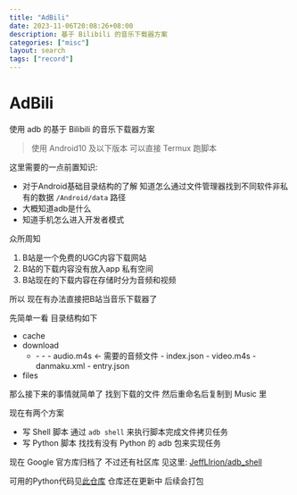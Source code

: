 ```yaml
---
title: "AdBili"
date: 2023-11-06T20:08:26+08:00
description: 基于 Bilibili 的音乐下载器方案
categories: ["misc"]
layout: search
tags: ["record"]
---
```


# AdBili

使用 adb 的基于 Bilibili 的音乐下载器方案

> 使用 Android10 及以下版本 可以直接 Termux 跑脚本

这里需要的一点前置知识:
- 对于Android基础目录结构的了解 知道怎么通过文件管理器找到不同软件非私有的数据 `/Android/data` 路径
- 大概知道adb是什么
- 知道手机怎么进入开发者模式

众所周知
1. B站是一个免费的UGC内容下载网站
2. B站的下载内容没有放入app 私有空间
3. B站现在的下载内容在存储时分为音频和视频

所以 现在有办法直接把B站当音乐下载器了

先简单一看 目录结构如下
- cache
- download
  - <avid>
    - <cid>
      - <video_quality>
        - audio.m4s <- 需要的音频文件
        - index.json
        - video.m4s
      - danmaku.xml
      - entry.json
- files

那么接下来的事情就简单了 找到下载的文件 然后重命名后复制到 Music 里

现在有两个方案
- 写 Shell 脚本 通过 `adb shell` 来执行脚本完成文件拷贝任务
- 写 Python 脚本 找找有没有 Python 的 adb 包来实现任务

现在 Google 官方库归档了 不过还有社区库 见这里: [JeffLIrion/adb_shell](https://github.com/JeffLIrion/adb_shell)

可用的Python代码见[此仓库](https://github.com/HUGHNew/adbili) 仓库还在更新中 后续会打包